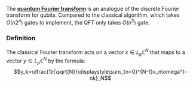 

The [**quantum Fourier transform**](https://en.wikipedia.org/wiki/Quantum_Fourier_transform) is an analogue of the discrete Fourier transform for qubits.
Compared to the classical algorithm, which takes $O(n2^n)$ gates to implement, the QFT only takes $O(n^2)$ gate.

### Definition
The classical Fourier transform acts on a vector $x \in L_p\mathbb{C}^N$ that maps to a vector $y \in L_p\mathbb{C}^N$ by the formula:
$$y_k=\dfrac{1}{\sqrt{N}}\displaystyle\sum_{n=0}^{N-1}x_n\omega^{-nk}_N$$
